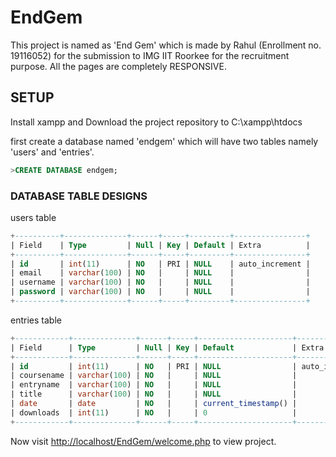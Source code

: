 # EndGem
This project is named as 'End Gem' which is made by Rahul (Enrollment no. 19116052) for the submission to IMG IIT Roorkee for the recruitment purpose. All the pages are completely RESPONSIVE.

## SETUP
Install xampp and Download the project repository to C:\xampp\htdocs

first create a database named 'endgem' which will have two tables namely 'users' and 'entries'.
```sql
>CREATE DATABASE endgem;
```

### DATABASE TABLE DESIGNS
users table
```sql
+----------+--------------+------+-----+---------+----------------+
| Field    | Type         | Null | Key | Default | Extra          |
+----------+--------------+------+-----+---------+----------------+
| id       | int(11)      | NO   | PRI | NULL    | auto_increment |
| email    | varchar(100) | NO   |     | NULL    |                |
| username | varchar(100) | NO   |     | NULL    |                |
| password | varchar(100) | NO   |     | NULL    |                |
+----------+--------------+------+-----+---------+----------------+
```
entries table
```sql
+------------+--------------+------+-----+---------------------+----------------+
| Field      | Type         | Null | Key | Default             | Extra          |
+------------+--------------+------+-----+---------------------+----------------+
| id         | int(11)      | NO   | PRI | NULL                | auto_increment |
| coursename | varchar(100) | NO   |     | NULL                |                |
| entryname  | varchar(100) | NO   |     | NULL                |                |
| title      | varchar(100) | NO   |     | NULL                |                |
| date       | date         | NO   |     | current_timestamp() |                |
| downloads  | int(11)      | NO   |     | 0                   |                |
+------------+--------------+------+-----+---------------------+----------------+
```
Now visit [http://localhost/EndGem/welcome.php](http://localhost/EndGem/welcome.php) to view project.

